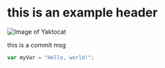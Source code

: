 # this is an example header
![Image of Yaktocat](https://octodex.github.com/images/yaktocat.png)

this is a commit msg
``` javascript
var myVar = "Hello, world!";
```
